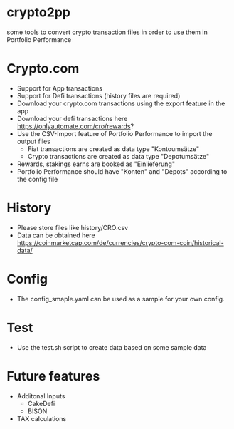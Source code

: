 # crypto2pp
some tools to convert crypto transaction files in order to use them in Portfolio Performance

Crypto.com
============
* Support for App transactions
* Support for Defi transactions (history files are required)
* Download your crypto.com transactions using the export feature in the app
* Download your defi transactions here https://onlyautomate.com/cro/rewards?
* Use the CSV-Import feature of Portfolio Performance to import the output files
    * Fiat transactions are created as data type "Kontoumsätze"
    * Crypto transactions are created as data type "Depotumsätze"
* Rewards, stakings earns are booked as "Einlieferung"
* Portfolio Performance should have "Konten" and "Depots" according to the config file

History
============
* Please store files like history/CRO.csv
* Data can be obtained here https://coinmarketcap.com/de/currencies/crypto-com-coin/historical-data/

Config
============
* The config_smaple.yaml can be used as a sample for your own config.

Test
============
* Use the test.sh script to create data based on some sample data

Future features
============
* Additonal Inputs
    * CakeDefi
    * BISON
* TAX calculations



